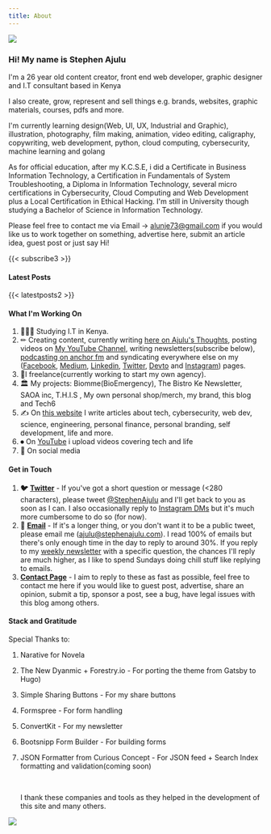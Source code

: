 ```yaml
---
title: About
---
```

![](/images/stephen-ajulu-1.jpg)

### Hi! My name is Stephen Ajulu

I'm a 26 year old content creator, front end web developer, graphic designer and I.T consultant based in Kenya

I also create, grow, represent and sell things e.g. brands, websites, graphic materials, courses, pdfs and more.

I'm currently learning design(Web, UI, UX, Industrial and Graphic), illustration, photography, film making, animation, video editing, caligraphy, copywriting, web development, python, cloud computing, cybersecurity, machine learning and golang

As for official education, after my K.C.S.E, i did a Certificate in Business Information Technology, a Certification in Fundamentals of System Troubleshooting, a Diploma in Information Technology, several micro certifications in Cybersecurity, Cloud Computing and Web Development plus a Local Certification in Ethical Hacking.
I'm still in University though studying a Bachelor of Science in Information Technology.

Please feel free to contact me via Email → alunje73@gmail.com if you would like us to work together on something, advertise here, submit an article idea, guest post or just say Hi!

{{< subscribe3 >}}

#### Latest Posts

{{< latestposts2 >}}
<br>
#### What I'm Working On

1. 👨🏼‍⚕️ Studying I.T in Kenya.
2. ✏ Creating content, currently writing [here on Ajulu's Thoughts](https://ajulusthoughts.stephenajulu.com), posting videos on [My YouTube Channel](https://www.youtube.com/channel/UC043ZXL-t3yqtgcIxJmkHuA?view_as=subscriber), writing newsletters(subscribe below), [podcasting on anchor fm](https://anchor.fm/stephenajulu) and syndicating everywhere else on my ([Facebook](https://www.facebook.com/stephenajulu), [Medium](https://stephenajulu.medium.com/), [Linkedin](https://www.linkedin.com/in/stephenajulu/), [Twitter](https://twitter.com/stephenajulu), [Devto](https://dev.to/stephenajulu) and [Instagram](https://www.instagram.com/stephenajulu)) pages.
3. 💼I freelance(currently working to start my own agency).
4. 🏛 My projects: Biomme(BioEmergency), The Bistro Ke Newsletter, SAOA inc, T.H.I.S , My own personal shop/merch, my brand, this blog and Tech6
5. ✍️ On [this website](https://ajulusthoughts.stephenajulu.com) I write articles about tech, cybersecurity, web dev, science, engineering, personal finance, personal branding, self development, life and more.
6. ⏺ On [YouTube](https://www.youtube.com/channel/UC043ZXL-t3yqtgcIxJmkHuA?view_as=subscriber) i upload videos covering tech and life
7. 🎴 On social media 

#### Get in Touch

1. **🐦** [**Twitter**](https://twitter.com/stephenajulu) - If you've got a short question or message (<280 characters), please tweet [@StephenAjulu](https://twitter.com/stephenajulu) and I'll get back to you as soon as I can. I also occasionally reply to [Instagram DMs](https://instagram.com/stephenajulu) but it's much more cumbersome to do so (for now).
2. **📨** [**Email**](mailto:alunje73@gmail.com) - If it's a longer thing, or you don't want it to be a public tweet, please email me (ajulu@stephenajulu.com). I read 100% of emails but there's only enough time in the day to reply to around 30%. If you reply to my [weekly newsletter](https://newsletter.stephenajulu.com/) with a specific question, the chances I'll reply are much higher, as I like to spend Sundays doing chill stuff like replying to emails.
3. [**Contact Page**](/contact) - I aim to reply to these as fast as possible, feel free to contact me here if you would like to guest post, advertise, share an opinion, submit a tip, sponsor a post, see a bug, have legal issues with this blog among others.

#### Stack and Gratitude

Special Thanks to:
1. Narative for Novela
2. The New Dyanmic + Forestry.io - For porting the theme from Gatsby to Hugo)
3. Simple Sharing Buttons - For my share buttons
4. Formspree - For form handling
5. ConvertKit - For my newsletter
6. Bootsnipp Form Builder - For building forms
7. JSON Formatter from Curious Concept - For JSON feed + Search Index formatting and validation(coming soon)

   <br>

   I thank these companies and tools as they helped in the development of this site and many others.
   
   
![](/images/header2.png)
